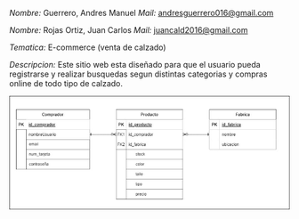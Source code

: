 *Nombre:* Guerrero, Andres Manuel
*Mail:* andresguerrero016@gmail.com

*Nombre:* Rojas Ortiz, Juan Carlos
*Mail:* juancald2016@gmail.com

*Tematica:* E-commerce (venta de calzado)

*Descripcion:* Este sitio web esta diseñado para que el usuario pueda registrarse y realizar busquedas segun distintas categorias y compras online de todo tipo de calzado.

![alt text](https://github.com/AndresMGuerrero/TPE-Web2/blob/main/Diagrama-ER.jpeg)
